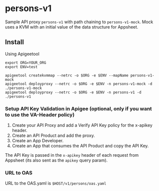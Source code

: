 # persons-v1

Sample API proxy `persons-v1` with path chaining to `persons-v1-mock`.
Mock uses a KVM with an initial value of the data structure for Appsheet.

## Install
Using Apigeetool
```
export ORG=YOUR_ORG
export ENV=test

apigeetool createkvmmap --netrc -o $ORG -e $ENV --mapName persons-v1-mock
apigeetool deployproxy --netrc -o $ORG -e $ENV -n persons-v1-mock -d ./persons-v1-mock
apigeetool deployproxy --netrc -o $ORG -e $ENV -n persons-v1 -d ./persons-v1
```

### Setup API Key Validation in Apigee (optional, only if you want to use the VA-Header policy)
1. Create your API Proxy and add a Verify API Key policy for the x-apikey header.
2. Create an API Product and add the proxy.
3. Create an App Developer.
4. Create an App that consumes the API Product and copy the API Key.


The API Key is passed in the `x-apikey` header of each request from Appsheet (its also sent as the `apikey` query param).

### URL to OAS
URL to the OAS.yaml is `$HOST/v1/persons/oas.yaml`
